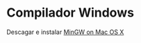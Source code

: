 # Compilador Windows

Descagar e instalar [MinGW on Mac OS X](http://crossgcc.rts-software.org/doku.php?id=compiling_for_win32)
